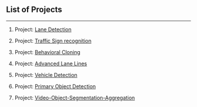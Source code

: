 

## List of Projects
--------------------
1. Project: [Lane Detection](https://github.com/sriharsha0806/CarND-LaneLines-P1)

2. Project: [Traffic Sign recognition](https://github.com/sriharsha0806/CarND-Traffic-Sign-Classifier-Project)

3. Project: [Behavioral Cloning](https://github.com/sriharsha0806/CarND-Behavioral-Cloning-P3)

4. Project: [Advanced Lane Lines](https://github.com/sriharsha0806/CarND-Advanced-Lane-Lines)

5. Project: [Vehicle Detection](https://github.com/sriharsha0806/CarND-Vehicle-Detection)

6. Project: [Primary Object Detection](https://github.com/sriharsha0806/POD-Primary-Object-Detection)

7. Project: [Video-Object-Segmentation-Aggregation](https://github.com/sriharsha0806/Video-Object-Segmentation)
